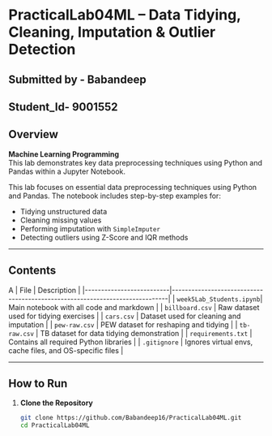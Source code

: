 #  PracticalLab04ML – Data Tidying, Cleaning, Imputation & Outlier Detection
## Submitted by - Babandeep
## Student_Id- 9001552


##  Overview
**Machine Learning Programming**   
This lab demonstrates key data preprocessing techniques using Python and Pandas within a Jupyter Notebook.  

This lab focuses on essential data preprocessing techniques using Python and Pandas. The notebook includes step-by-step examples for:
- Tidying unstructured data
- Cleaning missing values
- Performing imputation with `SimpleImputer`
- Detecting outliers using Z-Score and IQR methods

---

##  Contents
A
| File                     | Description                                                                 |
|--------------------------|-----------------------------------------------------------------------------|
| `week5Lab_Students.ipynb`| Main notebook with all code and markdown                                    |
| `billboard.csv`          | Raw dataset used for tidying exercises                                     |
| `cars.csv`               | Dataset used for cleaning and imputation                                   |
| `pew-raw.csv`            | PEW dataset for reshaping and tidying                                      |
| `tb-raw.csv`             | TB dataset for data tidying demonstration                                  |
| `requirements.txt`       | Contains all required Python libraries                                     |
| `.gitignore`             | Ignores virtual envs, cache files, and OS-specific files                   |

---

##  How to Run

1. **Clone the Repository**
   ```bash
   git clone https://github.com/Babandeep16/PracticalLab04ML.git
   cd PracticalLab04ML
